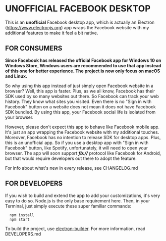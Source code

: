 # UNOFFICIAL FACEBOOK DESKTOP #

This is an **unofficial** Facebook desktop app, which is actually an Electron (https://www.electronjs.org) app wraps the Facebook website with my additional features to make it feel a bit native.

## FOR CONSUMERS ##

**Since Facebook has released the official Facebook app for Windows 10 on Windows Store, Windows users are recommended to use that app instead of this one for better experience. The project is now only focus on macOS and Linux.**

So why using this app instead of just simply open Facebook website in a browser? Well, this app is faster. Plus, as we all know, Facebook has their SDK used by so many websites out there. So Facebook can track your web history. They know what sites you visited. Even there is no "Sign in with Facebook" button on a website does not mean it does not have Facebook SDK bundled. By using this app, your Facebook social life is isolated from your browser.

However, please don't expect this app to behave like Facebook mobile app. It's just an app wrapping the Facebook website with my additional touches. Moreover, Facebook has no intention to release SDK for desktop apps. Plus, this is an unofficial app. So if you use a desktop app with "Sign in with Facebook" button, like Spotify, unfortunately, it will need to open your browser. The app will soon support ***fb://*** protocol like Facebook for Android, but that would require developers out there to adopt the feature.

For info about what's new in every release, see CHANGELOG.md

## FOR DEVELOPERS ##

If you wish to build and extend the app to add your customizations, it's very easy to do so. Node.js is the only base requirement here. Then, in your Terminal, just simply execute these super familiar commands:

```
  npm install
  npm start
```

To build the project, use [electron-builder](https://www.electron.build/). For more information, read DEVELOPERS.md